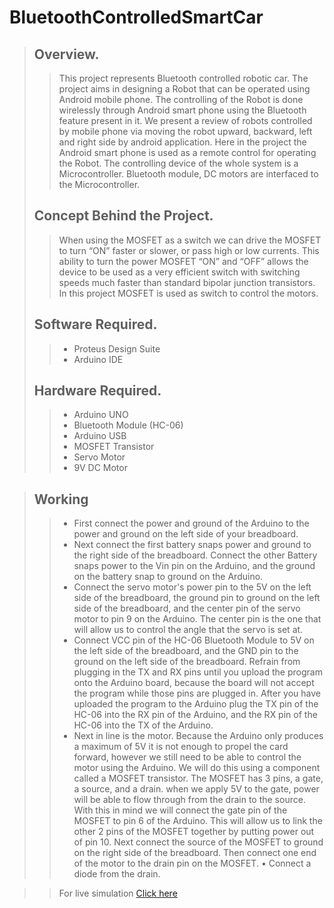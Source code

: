 # BluetoothControlledSmartCar
>## Overview.
>>This project represents Bluetooth controlled robotic car. The project aims in designing a Robot that can be operated using Android mobile phone. The controlling of the Robot is done wirelessly through Android smart phone using the Bluetooth feature present in it. We present a review of robots controlled by mobile phone via moving the robot upward, backward, left and right side by android application. Here in the project the Android smart phone is used as a remote control for operating the Robot. The controlling device of the whole system is a Microcontroller. Bluetooth module, DC motors are interfaced to the Microcontroller.<br/>
> ## Concept Behind the Project.
>>When using the MOSFET as a switch we can drive the MOSFET to turn “ON” faster or slower, or pass high or low currents. This ability to turn the power MOSFET “ON” and “OFF” allows the device to be used as a very efficient switch with switching speeds much faster than standard bipolar junction transistors. In this project MOSFET is used as switch to control the motors.
> ## Software Required.
>>* Proteus Design Suite<br/>
>>* Arduino IDE <br/>
> ## Hardware Required.
>> * Arduino UNO<br/>
>> * Bluetooth Module (HC-06)<br/>
>> * Arduino USB<br/>
>> * MOSFET Transistor<br/>
>> * Servo Motor<br/>
>> * 9V DC Motor<br/> 

> ## Working
>> * First connect the power and ground of the Arduino to the power and ground on the left side of your breadboard.<br/>
>> * Next connect the first battery snaps power and ground to the right side of the breadboard. Connect the other Battery snaps power to the Vin pin on the Arduino, and the ground on the battery snap to ground on the Arduino.<br/>
>> * Connect the servo motor's power pin to the 5V on the left side of the breadboard, the ground pin to ground on the left side of the breadboard, and the center pin of the servo motor to pin 9 on the Arduino. The center pin is the one that will allow us to control the angle that the servo is set at.<br/>
>>  * Connect VCC pin of the HC-06 Bluetooth Module to 5V on the left side of the breadboard, and the GND pin to the ground on the left side of the breadboard. Refrain from plugging in the TX and RX pins until you upload the program onto the Arduino board, because the board will not accept the program while those pins are plugged in. After you have uploaded the program to the Arduino plug the TX pin of the HC-06 into the RX pin of the Arduino, and the RX pin of the HC-06 into the TX of the Arduino.<br/>
>>  * Next in line is the motor. Because the Arduino only produces a maximum of 5V it is not enough to propel the card forward, however we still need to be able to control the motor using the Arduino. We will do this using a component called a MOSFET transistor. The MOSFET has 3 pins, a gate, a source, and a drain. when we apply 5V to the gate, power will be able to flow through from the drain to the source. With this in mind we will connect the gate pin of the MOSFET to pin 6 of the Arduino. This will allow us to link the other 2 pins of the MOSFET together by putting power out of pin 10. Next connect the source of the MOSFET to ground on the right side of the breadboard. Then connect one end of the motor to the drain pin on the MOSFET.
• Connect a diode from the drain. <br/>


>> For live simulation [Click here](https://drive.google.com/file/d/1eX_ybm2unucMyOcJHodgW-bIinYgMT90/view) 
